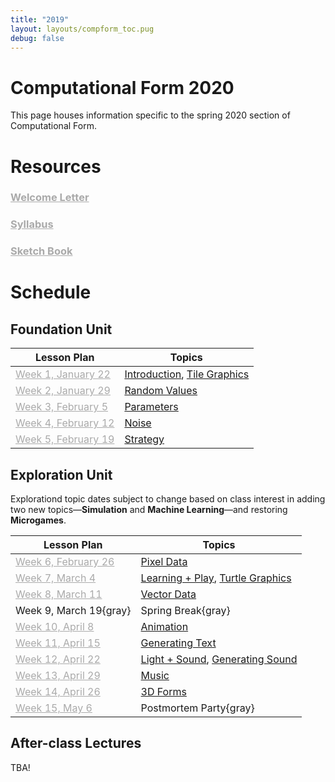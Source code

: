 ```yaml
---
title: "2019"
layout: layouts/compform_toc.pug
debug: false
---
```


<script src="https://cdnjs.cloudflare.com/ajax/libs/p5.js/0.5.16/p5.min.js"></script>
<script src="./index_mess.js"></script>

# Computational Form 2020

<div class="col-6 col-md-6 overview top">
This page houses information specific to the spring 2020 section of Computational Form.
</div>

# Resources

### [Welcome Letter](#./welcome_letter.html)

### [Syllabus](#./syllabus.html)

### [Sketch Book](#http://sketches2020.compform.net/)

# Schedule

## Foundation Unit

| Lesson Plan                                   | Topics                                                     |
| --------------------------------------------- | ---------------------------------------------------------- |
| [Week 1, January 22](#introduction_plan.html) | [Introduction](../introduction), [Tile Graphics](../tiles) |
| [Week 2, January 29](#random_plan.html)       | [Random Values](../random)                                 |
| [Week 3, February 5](#parameters_plan.html)   | [Parameters](../parameters)                                |
| [Week 4, February 12](#noise_plan.html)       | [Noise](../noise)                                          |
| [Week 5, February 19](#strategy_plan.html)    | [Strategy](../strategy)                                    |

## Exploration Unit

<div class="col-6 col-md-6 overview top">
Explorationd topic dates subject to change based on class interest in adding two new topics—<b>Simulation</b> and <b>Machine Learning</b>—and restoring <b>Microgames</b>.
</div>


| Lesson Plan                                   | Topics                                                                       |
| --------------------------------------------- | ---------------------------------------------------------------------------- |
| [Week 6, February 26](#pixels_plan.html)      | [Pixel Data](../pixels)                                                      |
| [Week 7, March 4](#turtles_plan.html)         | [Learning + Play](../concept_map), [Turtle Graphics](../turtles)             |
| [Week 8, March 11](#vectors_plan.html)        | [Vector Data](../vectors)                                                    |
| Week 9, March 19{gray}                        | Spring Break{gray}                                                           |
| [Week 10, April 8](#animation_plan.html)      | [Animation](../animation)                                                    |
| [Week 11, April 15](#text_plan.html)          | [Generating Text](../text)                                                   |
| [Week 12, April 22](#sound_plan.html)         | [Light + Sound](../sound/light_and_sound.html), [Generating Sound](../sound) |
| [Week 13, April 29](#music_plan.html)         | [Music](../music)                                                            |
| [Week 14, April 26](#3D_plan.html)            | [3D Forms](../3D)                                                            |
| [Week 15, May 6](#postmortem_party_plan.html) | Postmortem Party{gray}                                                       |

<!--
| [Week 15, May 6](#microgames_plan.html)        | [Microgames](../microgames)                                                  |
-->

## After-class Lectures

TBA!
<!-- 
| Lesson Plan             | Topics                                                                                                                                  |
| ----------------------- | --------------------------------------------------------------------------------------------------------------------------------------- |
| January 25              | My Javascript Workspace                                                                                                                 |
| February 8              | [Discovering OOP in Javascript](https://jbakse.github.io/livecode_19_sketchbook/sketchbook/sketchbook.html?sketch=02_bounce_oop&source) |
| February 1, February 22 | [Intro to Substance Painter](../substance_painter)                                                                                      |
| February 22             | [Multiuser Webpage](../socketio)                                                                                                        |
| March 8                 | [Shaders + Unity Live Code](../shaders)                                                                                                 |
| April 26                | [Vue.js + Firebase](https://jbakse.github.io/livecode_19_sketchbook/sketchbook/sketchbook.html?sketch=03_firenotes)                     |
-->



<style>
.top {
    padding: 0;
    font-size: 14px;
}

/* td {
    width: 50%;
} */

.table thead th, .table td, .table tr{
    padding-left: 0;
    border: none;
}

.table th:first-child {
    width: 45%;
}

.table thead th 
{
    font-family: "Miriam Libre";
    font-weight: bold;
    font-size: 10px;

}

.comp-form-toc .table a {
    border-bottom: none; 
    color: #04B;
}

.comp-form-toc .table a[href^="#"], .gray, a[href^="#"] {
    border-bottom: none; 
    color: #AAA;
}


element.style {
    
}



</style>
